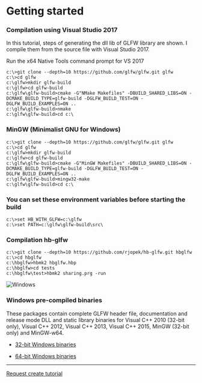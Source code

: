 # Getting started

### Compilation using Visual Studio 2017

In this tutorial, steps of generating the dll lib of GLFW library are shown. I compile them from the source file with Visual Studio 2017.

Run the x64 Native Tools command prompt for VS 2017

```
c:\>git clone --depth=10 https://github.com/glfw/glfw.git glfw
c:\>cd glfw
c:\glfw>mkdir glfw-build
c:\glfw>cd glfw-build
c:\glfw\glfw-build>cmake -G"NMake Makefiles" -DBUILD_SHARED_LIBS=ON -DCMAKE_BUILD_TYPE=glfw-build -DGLFW_BUILD_TEST=ON -DGLFW_BUILD_EXAMPLES=ON ..
c:\glfw\glfw-build>nmake
c:\glfw\glfw-build>cd c:\
```

### MinGW (Minimalist GNU for Windows)
```
c:\>git clone --depth=10 https://github.com/glfw/glfw.git glfw
c:\>cd glfw
c:\glfw>mkdir glfw-build
c:\glfw>cd glfw-build
c:\glfw\glfw-build>cmake -G"MinGW Makefiles" -DBUILD_SHARED_LIBS=ON -DCMAKE_BUILD_TYPE=glfw-build -DGLFW_BUILD_TEST=ON -DGLFW_BUILD_EXAMPLES=ON ..
c:\glfw\glfw-build>mingw32-make
c:\glfw\glfw-build>cd c:\
```

### You can set these environment variables before starting the build
```
c:\>set HB_WITH_GLFW=c:\glfw
c:\>set PATH=c:\glfw\glfw-build\src\
```

### Compilation hb-glfw
```
c:\>git clone --depth=10 https://github.com/rjopek/hb-glfw.git hbglfw
c:\>cd hbglfw
c:\hbglfw>hbmk2 hbglfw.hbp
c:\hbglfw>cd tests
c:\hbglfw\test>hbmk2 sharing.prg -run
```

![Windows](http://harbour.pl/img/sharing.png "Windows 10 desktop")

### Windows pre-compiled binaries
These packages contain complete GLFW header file, documentation and release mode DLL and static library binaries for Visual C++ 2010 (32-bit only), Visual C++ 2012, Visual C++ 2013, Visual C++ 2015, MinGW (32-bit only) and MinGW-w64.

- [32-bit Windows binaries](https://github.com/glfw/glfw/releases/download/3.2.1/glfw-3.2.1.bin.WIN32.zip)

- [64-bit Windows binaries](https://github.com/glfw/glfw/releases/download/3.2.1/glfw-3.2.1.bin.WIN64.zip)

---
[Request create tutorial](https://github.com/rjopek/harbour-gl/issues/new)
